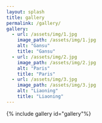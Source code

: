 ```yaml
---
layout: splash
title: gallery
permalink: /gallery/
gallery:
  - url: /assets/img/1.jpg
    image_path: /assets/img/1.jpg
    alt: "Gansu"
    title: "Gansu"
  - url: /assets/img/2.jpg
    image_path: /assets/img/2.jpg
    alt: "Paris"
    title: "Paris"
  - url: /assets/img/3.jpg
    image_path: /assets/img/3.jpg
    alt: "Liaoning"
    title: "Liaoning"
---
```


{% include gallery id="gallery"%}



